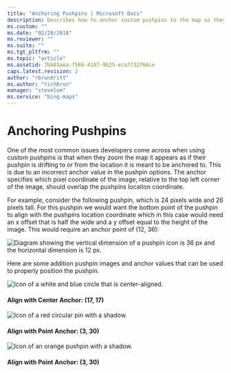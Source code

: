 ```yaml
---
title: "Anchoring Pushpins | Microsoft Docs"
description: Describes how to anchor custom pushpins to the map so they maintain correct placement when zoomed in using anchor values.
ms.custom: ""
ms.date: "02/28/2018"
ms.reviewer: ""
ms.suite: ""
ms.tgt_pltfrm: ""
ms.topic: "article"
ms.assetid: 7bb03aea-f569-4187-9b25-eca7732766ce
caps.latest.revision: 2
author: "rbrundritt"
ms.author: "richbrun"
manager: "stevelom"
ms.service: "bing-maps"
---
```


# Anchoring Pushpins

One of the most common issues developers come across when using custom pushpins is that when they zoom the map it appears as if their pushpin is drifting to or from the location it is meant to be anchored to. This is due to an incorrect anchor value in the pushpin options. The anchor specifies which pixel coordinate of the image, relative to the top left corner of the image, should overlap the pushpins location coordinate.
  
For example, consider the following pushpin, which is 24 pixels wide and 26 pixels tall. For this pushpin we would want the bottom point of the pushpin to align with the pushpins location coordinate which in this case would need an x offset that is half the wide and a y offset equal to the height of the image. This would require an anchor point of (12, 36):

![Diagram showing the vertical dimension of a pushpin icon is 36 px and the horizontal dimension is 12 px.](../../media/bmv8-anchoringpushpins-dimensions.png)
 
Here are some addition pushpin images and anchor values that can be used to properly position the pushpin.

![Icon of a white and blue circle that is center-aligned.](../../media/bmv8-anchoringpushpins-aligncenter.png)
#### Align with Center Anchor: (17, 17)

![Icon of a red circular pin with a shadow.](../../media/bmv8-anchoringpushpins-alignwithpoint.png)
#### Align with Point Anchor: (3, 30)

![Icon of an orange pushpin with a shadow.](../../media/bmv8-anchoringpushpins-alignpushpin.png)
#### Align with Point Anchor: (3, 30)


